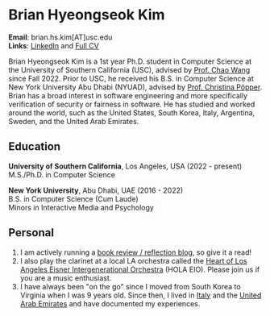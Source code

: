 # Brian Hyeongseok Kim
**Email**: brian.hs.kim[AT]usc.edu  
**Links**: [LinkedIn](https://www.linkedin.com/in/briankim113/) and [Full CV](https://drive.google.com/file/d/17TASx_WMSXJ6O1tZ_aL1LcIfId5fjMrR/view?usp=share_link)


Brian Hyeongseok Kim is a 1st year Ph.D. student in Computer Science at the University of Southern California (USC), advised by [Prof. Chao Wang](https://sites.usc.edu/chaowang/) since Fall 2022. Prior to USC, he received his B.S. in Computer Science at New York University Abu Dhabi (NYUAD), advised by [Prof. Christina Pöpper](https://poepper.net/). Brian has a broad interest in software engineering and more specifically verification of security or fairness in software. He has studied and worked around the world, such as the United States, South Korea, Italy, Argentina, Sweden, and the United Arab Emirates.


## Education
**University of Southern California**, Los Angeles, USA (2022 - present)  
M.S./Ph.D. in Computer Science

**New York University**, Abu Dhabi, UAE (2016 - 2022)  
B.S. in Computer Science (Cum Laude)  
Minors in Interactive Media and Psychology


## Personal
1. I am actively running a [book review / reflection blog](https://brianreadsbooks.wordpress.com/), so give it a read!
2. I also play the clarinet at a local LA orchestra called the [Heart of Los Angeles Eisner Intergenerational Orchestra](https://www.holaio.org) (HOLA EIO). Please join us if you are a music enthusiast.
3. I have always been "on the go" since I moved from South Korea to Virginia when I was 9 years old. Since then, I lived in [Italy](https://briankim113.wixsite.com/ciao-italia) and the [United Arab Emirates](https://briankim113.wixsite.com/nyuad) and have documented my experiences.
